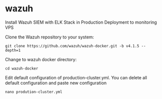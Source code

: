 # wazuh
Install Wazuh SIEM with ELK Stack in Production Deployment to monitoring VPS

Clone the Wazuh repository to your system:
  
    git clone https://github.com/wazuh/wazuh-docker.git -b v4.1.5 --depth=1
    
Change to wazuh docker directory:

    cd wazuh-docker
    
Edit default configuration of production-cluster.yml. You can delete all default configuration and paste new configuration
  
    nano prodution-cluster.yml
